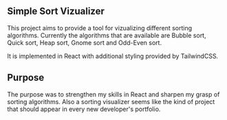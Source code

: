 ## Simple Sort Vizualizer
This project aims to provide a tool for vizualizing different sorting algorithms. Currently the algorithms that are available are Bubble sort, Quick sort, Heap sort, Gnome sort and Odd-Even sort.

It is implemented in React with additional styling provided by TailwindCSS.

## Purpose
The purpose was to strengthen my skills in React and sharpen my grasp of sorting algorithms. Also a sorting visualizer seems like the kind of project that should appear in every new developer's portfolio.